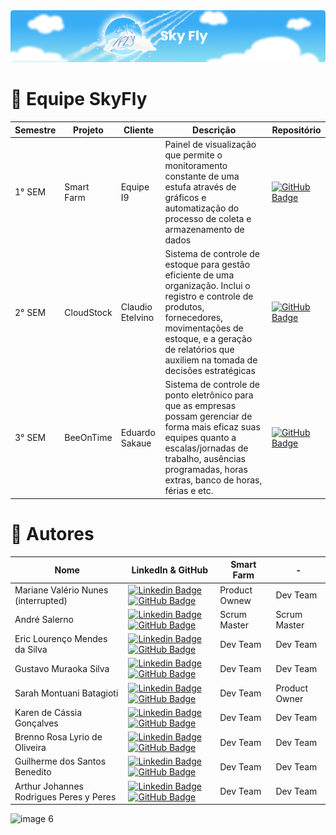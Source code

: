 <img src="BannerSkyFly.png" style="margin-left: auto; margin-right: auto;">

# 🚀 Equipe SkyFly

|Semestre |   Projeto  | Cliente | Descrição |  Repositório  |
|---------|------------|---------|-----------| ------------- | 
| 1° SEM  | Smart Farm | Equipe I9 | Painel de visualização que permite o monitoramento constante de uma estufa através de gráficos e automatização do processo de coleta e armazenamento de dados |  [![GitHub Badge](https://img.shields.io/badge/GitHub-111217?style=flat-square&logo=github&logoColor=white)](https://github.com/SkyFlyTeam/smart_farm)|
| 2° SEM  | CloudStock | Claudio Etelvino  | Sistema de controle de estoque para gestão eficiente de uma organização. Inclui o registro e controle de produtos, fornecedores, movimentações de estoque, e a geração de relatórios que auxiliem na tomada de decisões estratégicas | [![GitHub Badge](https://img.shields.io/badge/GitHub-111217?style=flat-square&logo=github&logoColor=white)](https://github.com/SkyFlyTeam/cloudStock)|
| 3° SEM  | BeeOnTime | Eduardo Sakaue  | Sistema de controle de ponto eletrônico para que as empresas possam gerenciar de forma mais eficaz suas equipes quanto a escalas/jornadas de trabalho, ausências programadas, horas extras, banco de horas, férias e etc. | [![GitHub Badge](https://img.shields.io/badge/GitHub-111217?style=flat-square&logo=github&logoColor=white)](https://github.com/SkyFlyTeam/3S-teste.git)||

# 👥 Autores


| Nome                                     |                                                                                                                                                        LinkedIn & GitHub                                                                                                                                                 |   Smart Farm  | -   |
| ---------------------------------------- | ------------------------------------------------------------------------------------------------------------------------------------------------------------------------------------------------------------------------------------------------------------------------------------------------------------------------ | ------------- | ------------- |
| Mariane Valério Nunes (interrupted)                    |  [![Linkedin Badge](https://img.shields.io/badge/Linkedin-blue?style=flat-square&logo=Linkedin&logoColor=white)]() [![GitHub Badge](https://img.shields.io/badge/GitHub-111217?style=flat-square&logo=github&logoColor=white)](https://github.com/Marianne10)                                                            | Product Ownew | Dev Team      |
| André Salerno                            |  [![Linkedin Badge](https://img.shields.io/badge/Linkedin-blue?style=flat-square&logo=Linkedin&logoColor=white)](https://www.linkedin.com/in/andresalerno/) [![GitHub Badge](https://img.shields.io/badge/GitHub-111217?style=flat-square&logo=github&logoColor=white)](https://github.com/andresalerno)                 | Scrum Master  | Scrum Master  |
| Eric Lourenço Mendes da Silva            |  [![Linkedin Badge](https://img.shields.io/badge/Linkedin-blue?style=flat-square&logo=Linkedin&logoColor=white)]() [![GitHub Badge](https://img.shields.io/badge/GitHub-111217?style=flat-square&logo=github&logoColor=white)](https://github.com/ericloumendes)                                                         | Dev Team      | Dev Team      |
| Gustavo Muraoka Silva                    |  [![Linkedin Badge](https://img.shields.io/badge/Linkedin-blue?style=flat-square&logo=Linkedin&logoColor=white)](https://www.linkedin.com/in/gustavo-muraoka-4256721ba/) [![GitHub Badge](https://img.shields.io/badge/GitHub-111217?style=flat-square&logo=github&logoColor=white)](https://github.com/gustavomuraoka)  | Dev Team      | Dev Team      |
| Sarah Montuani Batagioti                 |  [![Linkedin Badge](https://img.shields.io/badge/Linkedin-blue?style=flat-square&logo=Linkedin&logoColor=white)](https://www.linkedin.com/in/sarahbatagioti/) [![GitHub Badge](https://img.shields.io/badge/GitHub-111217?style=flat-square&logo=github&logoColor=white)](https://github.com/SarahBatagioti)             | Dev Team      | Product Owner      |
| Karen de Cássia Gonçalves                |  [![Linkedin Badge](https://img.shields.io/badge/Linkedin-blue?style=flat-square&logo=Linkedin&logoColor=white)](https://www.linkedin.com/in/karen-cgonçalves) [![GitHub Badge](https://img.shields.io/badge/GitHub-111217?style=flat-square&logo=github&logoColor=white)](https://github.com/karengoncalves8)           | Dev Team      | Dev Team      |
| Brenno Rosa Lyrio de Oliveira            |  [![Linkedin Badge](https://img.shields.io/badge/Linkedin-blue?style=flat-square&logo=Linkedin&logoColor=white)](https://www.linkedin.com/in/brennolyrio/) [![GitHub Badge](https://img.shields.io/badge/GitHub-111217?style=flat-square&logo=github&logoColor=white)](https://github.com/BrennoLyrio)                   | Dev Team      | Dev Team |
| Guilherme dos Santos Benedito            |  [![Linkedin Badge](https://img.shields.io/badge/Linkedin-blue?style=flat-square&logo=Linkedin&logoColor=white)](https://www.linkedin.com/in/guilherme-benedito/) [![GitHub Badge](https://img.shields.io/badge/GitHub-111217?style=flat-square&logo=github&logoColor=white)](https://github.com/gui-benedito)           | Dev Team      | Dev Team      |
| Arthur Johannes Rodrigues Peres y Peres  |  [![Linkedin Badge](https://img.shields.io/badge/Linkedin-blue?style=flat-square&logo=Linkedin&logoColor=white)](https://www.linkedin.com/in/ajperes/) [![GitHub Badge](https://img.shields.io/badge/GitHub-111217?style=flat-square&logo=github&logoColor=white)](https://github.com/ajperes)                           | Dev Team      | Dev Team      |

![image 6](https://github.com/andresalerno/projeto_api/assets/105525498/a7ca2b45-b638-4ae3-a1aa-d4b533acc6ab)
